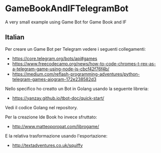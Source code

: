 # GameBookAndIFTelegramBot
A very small example using Game Bot for Game Book and IF

## Italian

Per creare un Game Bot per Telegram vedere i seguenti collegamenti:

* https://core.telegram.org/bots/api#games
* https://www.freecodecamp.org/news/how-to-code-chromes-t-rex-as-a-telegram-game-using-node-js-cbcf42f76f4b/
* https://medium.com/reflash-programming-adventures/python-telegram-games-aiogram-172e238582d3

Nello specifico ho creatto un Bot in Golang usando la seguente libreria:

* https://yanzay.github.io/tbot-doc/quick-start/

Vedi il codice Golang nel repository.

Per la creazione lde Book ho invece sfruttato:

* http://www.matteoporopat.com/librogame/

E la relativa trasformazione usando l'esportazione: 

* http://textadventures.co.uk/squiffy
